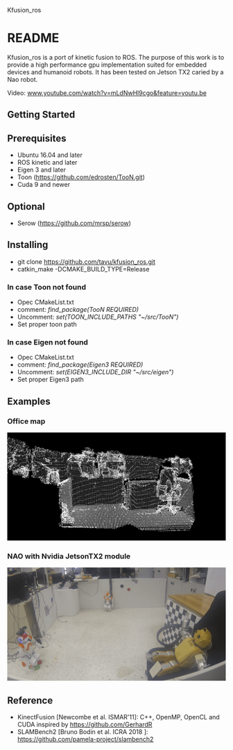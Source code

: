 Kfusion_ros
# README
Kfusion_ros is a port of kinetic fusion to ROS. The purpose of this work is to provide a high performance gpu implementation suited for embedded devices and humanoid robots.
It has been tested on Jetson TX2 caried by a Nao robot.

Video: www.youtube.com/watch?v=mLdNwHl9cgo&feature=youtu.be

## Getting Started
## Prerequisites
* Ubuntu 16.04 and later
* ROS kinetic and later
* Eigen 3 and later
* Toon (https://github.com/edrosten/TooN.git)
* Cuda 9 and newer

## Optional
* Serow (https://github.com/mrsp/serow)

## Installing
* git clone https://github.com/tavu/kfusion_ros.git
* catkin_make -DCMAKE_BUILD_TYPE=Release 

### In case Toon not found
* Opec CMakeList.txt
* comment: *find_package(TooN   REQUIRED)*
* Uncomment: *set(TOON_INCLUDE_PATHS "~/src/TooN")*
* Set proper toon path

### In case Eigen not found
* Opec CMakeList.txt
* comment: *find_package(Eigen3   REQUIRED)*
* Uncomment: *set(EIGEN3_INCLUDE_DIR "~/src/eigen")*
* Set proper Eigen3 path


## Examples
### Office map
![map](img/map.png)
### NAO with Nvidia JetsonTX2 module
![nao](img/world.png)

## Reference
 * KinectFusion [Newcombe et al. ISMAR'11]: C++, OpenMP, OpenCL and CUDA inspired by https://github.com/GerhardR
 * SLAMBench2 [Bruno Bodin et al. ICRA 2018 ]: https://github.com/pamela-project/slambench2
 
 
